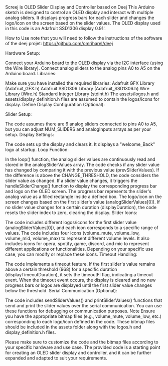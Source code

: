# 
Screej is OLED Slider Display and Controller based on Deej
This Arduino sketch is designed to control an OLED display and interact with multiple analog sliders. 
It displays progress bars for each slider and changes the logo/icon on the screen based on the slider values. 
The OLED display used in this code is an Adafruit SSD1306 display 0.91'.


How to Use
note that you will need to follow the instructions of the software of the deej projet:
https://github.com/omriharel/deej

Hardware Setup:

Connect your Arduino board to the OLED display via the I2C interface (using the Wire library).
Connect analog sliders to the analog pins A0 to A5 on the Arduino board.
Libraries:

Make sure you have installed the required libraries:
Adafruit GFX Library (Adafruit_GFX.h)
Adafruit SSD1306 Library (Adafruit_SSD1306.h)
Wire Library (Wire.h)
Standard Integer Library (stdint.h)
The assets/logos.h and assets/display_definition.h files are assumed to contain the logos/icons for display.
Define Display Configuration (Optional):


Slider Setup:

The code assumes there are 6 analog sliders connected to pins A0 to A5, but you can adjust NUM_SLIDERS and analogInputs arrays as per your setup.
Display Settings:

The code sets up the display and clears it. It displays a "welcome_Back" logo at startup.
Loop Function:

In the loop() function, the analog slider values are continuously read and stored in the analogSliderValues array.
The code checks if any slider value has changed by comparing it with the previous value (prevSliderValues). If the difference is above the CHANGE_THRESHOLD, the code considers the slider value as changed.
If a slider value changes, it triggers the handleSliderChange() function to display the corresponding progress bar and logo on the OLED screen.
The progress bar represents the slider's analog value as a filled rectangle inside a defined box.
The logo/icon on the screen changes based on the first slider's value (analogSliderValues[0]).
If no slider value changes for a certain duration (displayDuration), the code resets the slider index to zero, clearing the display.
Slider Icons:

The code includes different logos/icons for the first slider value (analogSliderValues[0]), and each icon corresponds to a specific range of values.
The code includes four icons (volume_mute, volume_low, volume_mid, volume_max) to represent different volume levels.
It also includes icons for opera, spotify, game, discord, and mic to represent different applications or functionalities.
Depending on your specific use case, you can modify or replace these icons.
Timeout Handling:

The code implements a timeout feature. If the first slider's value remains above a certain threshold (968) for a specific duration (displayTimeoutDuration), it sets the timeoutFl flag, indicating a timeout event.
When the timeout event occurs, the display is cleared and no new progress bars or logos are displayed until the first slider value changes below the threshold.
Serial Communication (Optional):

The code includes sendSliderValues() and printSliderValues() functions that send and print the slider values over the serial communication. You can use these functions for debugging or communication purposes.
Note
Ensure you have the appropriate bitmap files (e.g., volume_mute, volume_low, etc.) corresponding to each logo/icon defined in the code. These bitmap files should be included in the assets folder along with the logos.h and display_definition.h files.

Please make sure to customize the code and the bitmap files according to your specific hardware and use case. The provided code is a starting point for creating an OLED slider display and controller, and it can be further expanded and adapted to suit your requirements.
